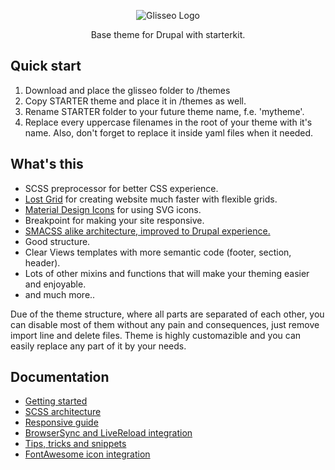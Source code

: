 <p align="center">
 <img src="https://rawgit.com/Niklan/Glisseo/8.x-1.x/logo.svg" align="center" alt="Glisseo Logo">

 <p align="center">
   Base theme for Drupal with starterkit.
 </p>
</p>

## Quick start

1. Download and place the glisseo folder to /themes
2. Copy STARTER theme and place it in /themes as well.
3. Rename STARTER folder to your future theme name, f.e. 'mytheme'.
4. Replace every uppercase filenames in the root of your theme with it's name. Also, don't forget to replace it inside yaml files when it needed.

## What's this

*  SCSS preprocessor for better CSS experience.
*  [Lost Grid](http://lostgrid.org) for creating website much faster with flexible grids.
*  [Material Design Icons](https://materialdesignicons.com/) for using SVG icons.
*  Breakpoint for making your site responsive.
*  [SMACSS alike architecture, improved to Drupal experience.](docs/scss-architecture.md)
*  Good structure.
*  Clear Views templates with more semantic code (footer, section, header).
*  Lots of other mixins and functions that will make your theming easier and enjoyable.
*  and much more..

Due of the theme structure, where all parts are separated of each other, you can disable most of them without any pain and consequences, just remove import line and delete files. Theme is highly customazible and you can easily replace any part of it by your needs.


## Documentation

*  [Getting started](docs/getting-started.md)
*  [SCSS architecture](docs/scss-architecture.md)
*  [Responsive guide](docs/responsive-guide.md)
*  [BrowserSync and LiveReload integration](docs/live-reload.md)
*  [Tips, tricks and snippets](docs/tips-tricks-snippets.md)
*  [FontAwesome icon integration](docs/font-awesome.md)